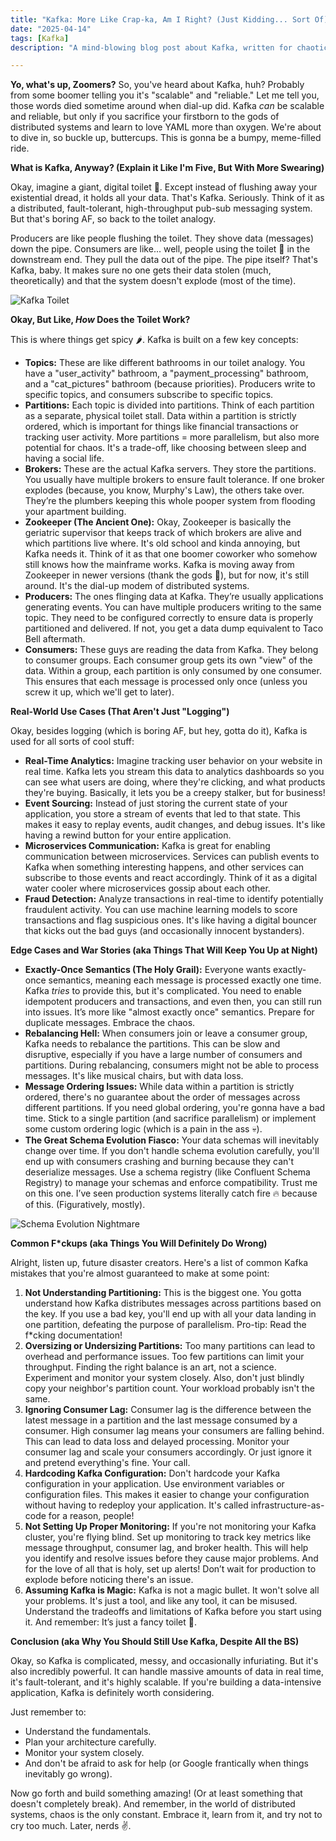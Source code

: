 ```yaml
---
title: "Kafka: More Like Crap-ka, Am I Right? (Just Kidding... Sort Of)"
date: "2025-04-14"
tags: [Kafka]
description: "A mind-blowing blog post about Kafka, written for chaotic Gen Z engineers. Prepare for enlightenment (or at least a mild migraine)."

---
```


**Yo, what's up, Zoomers?** So, you've heard about Kafka, huh? Probably from some boomer telling you it's "scalable" and "reliable."  Let me tell you, those words died sometime around when dial-up did.  Kafka *can* be scalable and reliable, but only if you sacrifice your firstborn to the gods of distributed systems and learn to love YAML more than oxygen. We're about to dive in, so buckle up, buttercups.  This is gonna be a bumpy, meme-filled ride.

**What is Kafka, Anyway? (Explain it Like I'm Five, But With More Swearing)**

Okay, imagine a giant, digital toilet 🚽.  Except instead of flushing away your existential dread, it holds all your data.  That's Kafka. Seriously. Think of it as a distributed, fault-tolerant, high-throughput pub-sub messaging system.  But that's boring AF, so back to the toilet analogy.

Producers are like people flushing the toilet. They shove data (messages) down the pipe. Consumers are like... well, people using the toilet 🤮 in the downstream end. They pull the data out of the pipe.  The pipe itself? That's Kafka, baby. It makes sure no one gets their data stolen (much, theoretically) and that the system doesn't explode (most of the time).

![Kafka Toilet](https://i.imgflip.com/7z079z.jpg)

**Okay, But Like, *How* Does the Toilet Work?**

This is where things get spicy 🌶️. Kafka is built on a few key concepts:

*   **Topics:** These are like different bathrooms in our toilet analogy. You have a "user_activity" bathroom, a "payment_processing" bathroom, and a "cat_pictures" bathroom (because priorities).  Producers write to specific topics, and consumers subscribe to specific topics.
*   **Partitions:** Each topic is divided into partitions.  Think of each partition as a separate, physical toilet stall. Data within a partition is strictly ordered, which is important for things like financial transactions or tracking user activity.  More partitions = more parallelism, but also more potential for chaos.  It's a trade-off, like choosing between sleep and having a social life.
*   **Brokers:** These are the actual Kafka servers. They store the partitions. You usually have multiple brokers to ensure fault tolerance.  If one broker explodes (because, you know, Murphy's Law), the others take over.  They’re the plumbers keeping this whole pooper system from flooding your apartment building.
*   **Zookeeper (The Ancient One):** Okay, Zookeeper is basically the geriatric supervisor that keeps track of which brokers are alive and which partitions live where.  It's old school and kinda annoying, but Kafka needs it. Think of it as that one boomer coworker who somehow still knows how the mainframe works.  Kafka is moving away from Zookeeper in newer versions (thank the gods 🙏), but for now, it's still around.  It's the dial-up modem of distributed systems.
*   **Producers:** The ones flinging data at Kafka. They’re usually applications generating events. You can have multiple producers writing to the same topic. They need to be configured correctly to ensure data is properly partitioned and delivered.  If not, you get a data dump equivalent to Taco Bell aftermath.
*   **Consumers:** These guys are reading the data from Kafka. They belong to consumer groups. Each consumer group gets its own "view" of the data. Within a group, each partition is only consumed by one consumer. This ensures that each message is processed only once (unless you screw it up, which we'll get to later).

**Real-World Use Cases (That Aren't Just "Logging")**

Okay, besides logging (which is boring AF, but hey, gotta do it), Kafka is used for all sorts of cool stuff:

*   **Real-Time Analytics:** Imagine tracking user behavior on your website in real time. Kafka lets you stream this data to analytics dashboards so you can see what users are doing, where they're clicking, and what products they're buying. Basically, it lets you be a creepy stalker, but for business!
*   **Event Sourcing:**  Instead of just storing the current state of your application, you store a stream of events that led to that state. This makes it easy to replay events, audit changes, and debug issues.  It's like having a rewind button for your entire application.
*   **Microservices Communication:**  Kafka is great for enabling communication between microservices. Services can publish events to Kafka when something interesting happens, and other services can subscribe to those events and react accordingly.  Think of it as a digital water cooler where microservices gossip about each other.
*   **Fraud Detection:** Analyze transactions in real-time to identify potentially fraudulent activity.  You can use machine learning models to score transactions and flag suspicious ones.  It's like having a digital bouncer that kicks out the bad guys (and occasionally innocent bystanders).

**Edge Cases and War Stories (aka Things That Will Keep You Up at Night)**

*   **Exactly-Once Semantics (The Holy Grail):** Everyone wants exactly-once semantics, meaning each message is processed exactly one time.  Kafka *tries* to provide this, but it's complicated.  You need to enable idempotent producers and transactions, and even then, you can still run into issues. It’s more like "almost exactly once" semantics.  Prepare for duplicate messages.  Embrace the chaos.
*   **Rebalancing Hell:** When consumers join or leave a consumer group, Kafka needs to rebalance the partitions.  This can be slow and disruptive, especially if you have a large number of consumers and partitions.  During rebalancing, consumers might not be able to process messages. It's like musical chairs, but with data loss.
*   **Message Ordering Issues:** While data within a partition is strictly ordered, there's no guarantee about the order of messages across different partitions. If you need global ordering, you're gonna have a bad time.  Stick to a single partition (and sacrifice parallelism) or implement some custom ordering logic (which is a pain in the ass 💀).
*   **The Great Schema Evolution Fiasco:** Your data schemas will inevitably change over time.  If you don't handle schema evolution carefully, you'll end up with consumers crashing and burning because they can't deserialize messages.  Use a schema registry (like Confluent Schema Registry) to manage your schemas and enforce compatibility. Trust me on this one. I’ve seen production systems literally catch fire 🔥 because of this. (Figuratively, mostly).

![Schema Evolution Nightmare](https://imgflip.com/i/8n2mfl)

**Common F\*ckups (aka Things You Will Definitely Do Wrong)**

Alright, listen up, future disaster creators. Here's a list of common Kafka mistakes that you're almost guaranteed to make at some point:

1.  **Not Understanding Partitioning:** This is the biggest one.  You gotta understand how Kafka distributes messages across partitions based on the key.  If you use a bad key, you'll end up with all your data landing in one partition, defeating the purpose of parallelism.  Pro-tip: Read the f\*cking documentation!
2.  **Oversizing or Undersizing Partitions:**  Too many partitions can lead to overhead and performance issues. Too few partitions can limit your throughput.  Finding the right balance is an art, not a science.  Experiment and monitor your system closely. Also, don't just blindly copy your neighbor's partition count. Your workload probably isn't the same.
3.  **Ignoring Consumer Lag:** Consumer lag is the difference between the latest message in a partition and the last message consumed by a consumer.  High consumer lag means your consumers are falling behind.  This can lead to data loss and delayed processing. Monitor your consumer lag and scale your consumers accordingly.  Or just ignore it and pretend everything's fine. Your call.
4.  **Hardcoding Kafka Configuration:** Don't hardcode your Kafka configuration in your application.  Use environment variables or configuration files. This makes it easier to change your configuration without having to redeploy your application. It's called infrastructure-as-code for a reason, people!
5.  **Not Setting Up Proper Monitoring:** If you're not monitoring your Kafka cluster, you're flying blind.  Set up monitoring to track key metrics like message throughput, consumer lag, and broker health.  This will help you identify and resolve issues before they cause major problems.  And for the love of all that is holy, set up alerts! Don’t wait for production to explode before noticing there's an issue.
6.  **Assuming Kafka is Magic:** Kafka is not a magic bullet. It won't solve all your problems. It's just a tool, and like any tool, it can be misused.  Understand the tradeoffs and limitations of Kafka before you start using it. And remember: It’s just a fancy toilet 🚽.

**Conclusion (aka Why You Should Still Use Kafka, Despite All the BS)**

Okay, so Kafka is complicated, messy, and occasionally infuriating. But it's also incredibly powerful. It can handle massive amounts of data in real time, it's fault-tolerant, and it's highly scalable.  If you're building a data-intensive application, Kafka is definitely worth considering.

Just remember to:

*   Understand the fundamentals.
*   Plan your architecture carefully.
*   Monitor your system closely.
*   And don't be afraid to ask for help (or Google frantically when things inevitably go wrong).

Now go forth and build something amazing! (Or at least something that doesn't completely break). And remember, in the world of distributed systems, chaos is the only constant. Embrace it, learn from it, and try not to cry too much.  Later, nerds ✌️.
